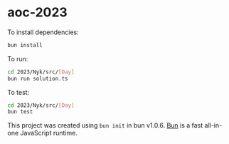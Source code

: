 # aoc-2023

To install dependencies:

```bash
bun install
```

To run:

```bash
cd 2023/Nyk/src/[Day]
bun run solution.ts
```

To test:

```bash
cd 2023/Nyk/src/[Day]
bun test
```

This project was created using `bun init` in bun v1.0.6. [Bun](https://bun.sh) is a fast all-in-one JavaScript runtime.
